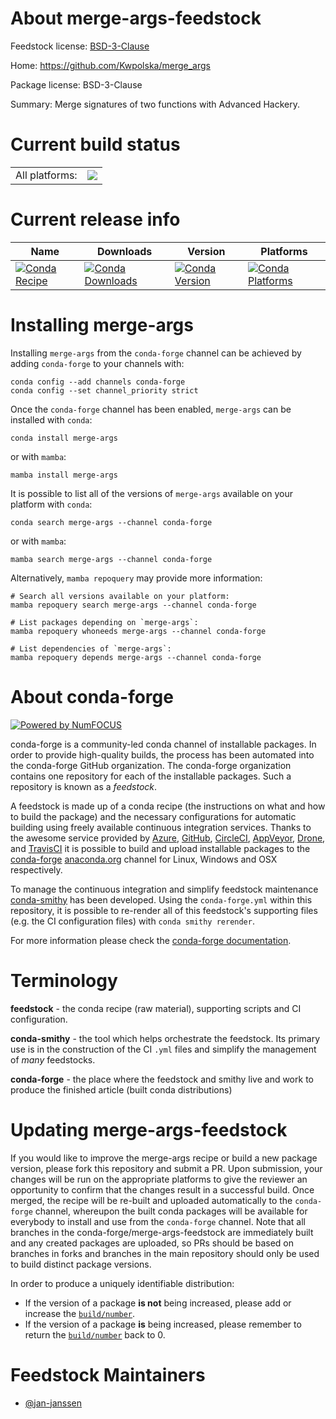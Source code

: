About merge-args-feedstock
==========================

Feedstock license: [BSD-3-Clause](https://github.com/conda-forge/merge-args-feedstock/blob/main/LICENSE.txt)

Home: https://github.com/Kwpolska/merge_args

Package license: BSD-3-Clause

Summary: Merge signatures of two functions with Advanced Hackery.

Current build status
====================


<table><tr><td>All platforms:</td>
    <td>
      <a href="https://dev.azure.com/conda-forge/feedstock-builds/_build/latest?definitionId=15387&branchName=main">
        <img src="https://dev.azure.com/conda-forge/feedstock-builds/_apis/build/status/merge-args-feedstock?branchName=main">
      </a>
    </td>
  </tr>
</table>

Current release info
====================

| Name | Downloads | Version | Platforms |
| --- | --- | --- | --- |
| [![Conda Recipe](https://img.shields.io/badge/recipe-merge--args-green.svg)](https://anaconda.org/conda-forge/merge-args) | [![Conda Downloads](https://img.shields.io/conda/dn/conda-forge/merge-args.svg)](https://anaconda.org/conda-forge/merge-args) | [![Conda Version](https://img.shields.io/conda/vn/conda-forge/merge-args.svg)](https://anaconda.org/conda-forge/merge-args) | [![Conda Platforms](https://img.shields.io/conda/pn/conda-forge/merge-args.svg)](https://anaconda.org/conda-forge/merge-args) |

Installing merge-args
=====================

Installing `merge-args` from the `conda-forge` channel can be achieved by adding `conda-forge` to your channels with:

```
conda config --add channels conda-forge
conda config --set channel_priority strict
```

Once the `conda-forge` channel has been enabled, `merge-args` can be installed with `conda`:

```
conda install merge-args
```

or with `mamba`:

```
mamba install merge-args
```

It is possible to list all of the versions of `merge-args` available on your platform with `conda`:

```
conda search merge-args --channel conda-forge
```

or with `mamba`:

```
mamba search merge-args --channel conda-forge
```

Alternatively, `mamba repoquery` may provide more information:

```
# Search all versions available on your platform:
mamba repoquery search merge-args --channel conda-forge

# List packages depending on `merge-args`:
mamba repoquery whoneeds merge-args --channel conda-forge

# List dependencies of `merge-args`:
mamba repoquery depends merge-args --channel conda-forge
```


About conda-forge
=================

[![Powered by
NumFOCUS](https://img.shields.io/badge/powered%20by-NumFOCUS-orange.svg?style=flat&colorA=E1523D&colorB=007D8A)](https://numfocus.org)

conda-forge is a community-led conda channel of installable packages.
In order to provide high-quality builds, the process has been automated into the
conda-forge GitHub organization. The conda-forge organization contains one repository
for each of the installable packages. Such a repository is known as a *feedstock*.

A feedstock is made up of a conda recipe (the instructions on what and how to build
the package) and the necessary configurations for automatic building using freely
available continuous integration services. Thanks to the awesome service provided by
[Azure](https://azure.microsoft.com/en-us/services/devops/), [GitHub](https://github.com/),
[CircleCI](https://circleci.com/), [AppVeyor](https://www.appveyor.com/),
[Drone](https://cloud.drone.io/welcome), and [TravisCI](https://travis-ci.com/)
it is possible to build and upload installable packages to the
[conda-forge](https://anaconda.org/conda-forge) [anaconda.org](https://anaconda.org/)
channel for Linux, Windows and OSX respectively.

To manage the continuous integration and simplify feedstock maintenance
[conda-smithy](https://github.com/conda-forge/conda-smithy) has been developed.
Using the ``conda-forge.yml`` within this repository, it is possible to re-render all of
this feedstock's supporting files (e.g. the CI configuration files) with ``conda smithy rerender``.

For more information please check the [conda-forge documentation](https://conda-forge.org/docs/).

Terminology
===========

**feedstock** - the conda recipe (raw material), supporting scripts and CI configuration.

**conda-smithy** - the tool which helps orchestrate the feedstock.
                   Its primary use is in the construction of the CI ``.yml`` files
                   and simplify the management of *many* feedstocks.

**conda-forge** - the place where the feedstock and smithy live and work to
                  produce the finished article (built conda distributions)


Updating merge-args-feedstock
=============================

If you would like to improve the merge-args recipe or build a new
package version, please fork this repository and submit a PR. Upon submission,
your changes will be run on the appropriate platforms to give the reviewer an
opportunity to confirm that the changes result in a successful build. Once
merged, the recipe will be re-built and uploaded automatically to the
`conda-forge` channel, whereupon the built conda packages will be available for
everybody to install and use from the `conda-forge` channel.
Note that all branches in the conda-forge/merge-args-feedstock are
immediately built and any created packages are uploaded, so PRs should be based
on branches in forks and branches in the main repository should only be used to
build distinct package versions.

In order to produce a uniquely identifiable distribution:
 * If the version of a package **is not** being increased, please add or increase
   the [``build/number``](https://docs.conda.io/projects/conda-build/en/latest/resources/define-metadata.html#build-number-and-string).
 * If the version of a package **is** being increased, please remember to return
   the [``build/number``](https://docs.conda.io/projects/conda-build/en/latest/resources/define-metadata.html#build-number-and-string)
   back to 0.

Feedstock Maintainers
=====================

* [@jan-janssen](https://github.com/jan-janssen/)

